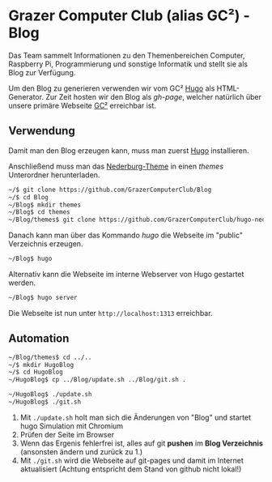 # Grazer Computer Club (alias GC²) - Blog #

Das Team sammelt Informationen zu den Themenbereichen Computer, Raspberry Pi,
Programmierung und sonstige Informatik und stellt sie als Blog zur Verfügung.

Um den Blog zu generieren verwenden wir vom GC²
[Hugo](https://github.com/gohugoio/hugo) als HTML-Generator. Zur Zeit hosten
wir den Blog als *gh-page*, welcher natürlich über unsere primäre Webseite 
[GC²](https://gc2.at/) erreichbar ist.

## Verwendung ##

Damit man den Blog erzeugen kann, muss man zuerst
[Hugo](https://github.com/gohugoio/hugo) installieren.

Anschließend muss man das
[Nederburg-Theme](https://github.com/GrazerComputerClub/hugo-nederburg-theme)
in einen *themes* Unterordner herunterladen.

```bash
~/$ git clone https://github.com/GrazerComputerClub/Blog
~/$ cd Blog
~/Blog$ mkdir themes
~/Blog$ cd themes
~/Blog/themes$ git clone https://github.com/GrazerComputerClub/hugo-nederburg-theme
```

Danach kann man über das Kommando *hugo* die Webseite im "public" Verzeichnis erzeugen.

```bash
~/Blog$ hugo
```

Alternativ kann die Webseite im interne Webserver von Hugo gestartet werden.

```bash
~/Blog$ hugo server 
```

Die Webseite ist nun unter `http://localhost:1313` erreichbar.



## Automation ##


```bash
~/Blog/themes$ cd ../..
~/$ mkdir HugoBlog
~/$ cd HugoBlog
~/HugoBlog$ cp ../Blog/update.sh ../Blog/git.sh .

~/HugoBlog$ ./update.sh
~/HugoBlog$ ./git.sh
```

 1. Mit ``./update.sh`` holt man sich die Änderungen von "Blog" und startet hugo Simulation mit Chromium
 1. Prüfen der Seite im Browser
 1. Wenn das Ergenis fehlerfrei ist, alles auf git **pushen** im **Blog Verzeichnis** (ansonsten ändern und zurück zu 1.)
 1. Mit ``./git.sh`` wird die Webseite auf git-pages und damit im Internet aktualisiert (Achtung entspricht dem Stand von github nicht lokal!)
    
